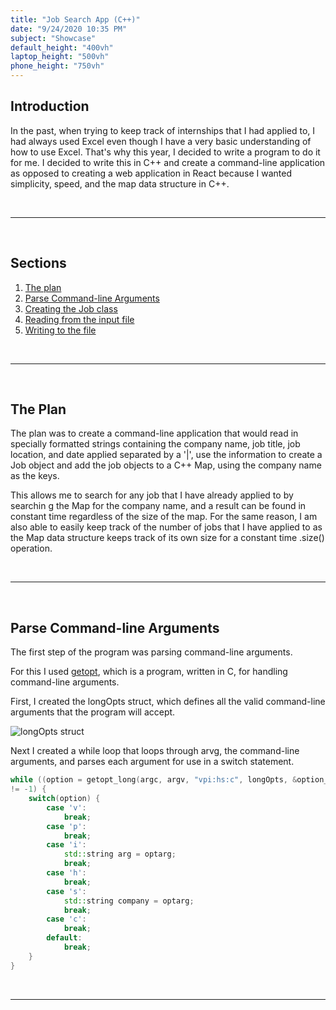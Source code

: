 ```yaml
---
title: "Job Search App (C++)"
date: "9/24/2020 10:35 PM"
subject: "Showcase"
default_height: "400vh"
laptop_height: "500vh"
phone_height: "750vh"
---
```


## Introduction

In the past, when trying to keep track of internships that I had applied to, I
had always used Excel even though I have a very basic understanding of how to
use Excel.  That's why this year, I decided to write a program to do it for me.
I decided to write this in C++ and create a command-line application as opposed
to creating a web application in React because I wanted simplicity, speed, and
the map data structure in C++.

<br />

---

<br />

## Sections

1. [The plan](#the-plan)
2. [Parse Command-line Arguments](#parse-args)
3. [Creating the Job class](#job-class)
4. [Reading from the input file](#reading-input)
5. [Writing to the file](#write-file)

<br />

---

<br />

## The Plan <a name="the-plan"></a>

The plan was to create a command-line application that would read in specially
formatted strings containing the company name, job title, job location, and date
applied separated by a '|', use the information to create a Job object and add
the job objects to a C++ Map, using the company name as the keys.

This allows me to search for any job that I have already applied to by searchin
g the Map for the company name, and a result can be found in constant time
regardless of the size of the map.  For the same reason, I am also able to
easily keep track of the number of jobs that I have applied to as the Map data
structure keeps track of its own size for a constant time .size() operation.

<br />

---

<br />

## Parse Command-line Arguments <a name="parse-args"></a>

The first step of the program was parsing command-line arguments.

For this I used [getopt](https://man7.org/linux/man-pages/man3/getopt.3.html
"getopt man page"), which is a program, written in C, for handling command-line
arguments.

First, I created the longOpts struct, which defines all the valid command-line
arguments that the program will accept.

![longOpts struct](https://imgur.com/w5ZKagu.png)

Next I created a while loop that loops through arvg, the command-line arguments,
and parses each argument for use in a switch statement.

```c++
while ((option = getopt_long(argc, argv, "vpi:hs:c", longOpts, &option_index))
!= -1) {
	switch(option) {
		case 'v':
			break;
		case 'p':
			break;
		case 'i':
			std::string arg = optarg;
			break;
		case 'h':
			break;
		case 's':
			std::string company = optarg;
			break;
		case 'c':
			break;
		default:
			break;
	}
}
```

<br />

---
